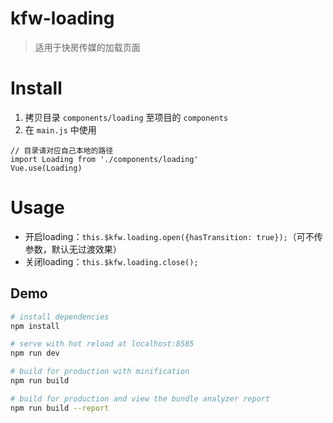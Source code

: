 # kfw-loading

> 适用于快房传媒的加载页面

# Install
1. 拷贝目录 `components/loading` 至项目的 `components`
2. 在 `main.js` 中使用
```
// 目录请对应自己本地的路径
import Loading from './components/loading'
Vue.use(Loading)
```

# Usage
- 开启loading：`this.$kfw.loading.open({hasTransition: true});`（可不传参数，默认无过渡效果）
- 关闭loading：`this.$kfw.loading.close();`


## Demo

``` bash
# install dependencies
npm install

# serve with hot reload at localhost:8585
npm run dev

# build for production with minification
npm run build

# build for production and view the bundle analyzer report
npm run build --report
```

